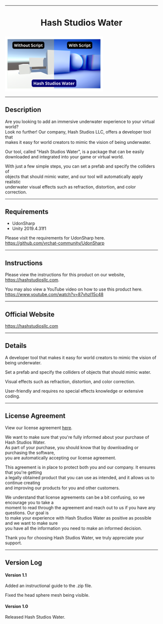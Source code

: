 
------------------------

# <p align="center"> Hash Studios Water </p>

<img src="https://github.com/Hash-Studios-LLC/HashStudiosWater/blob/main/images/HashStudiosWaterShowcase-NOBACKGROUND.png?raw=trueshot2.png?raw=true" alt="youtubechannel" width="64%" height="36%"> 

------------------------

## Description

Are you looking to add an immersive underwater experience to your virtual world? 
<br>Look no further! Our company, Hash Studios LLC, offers a developer tool that 
<br>makes it easy for world creators to mimic the vision of being underwater. 

Our tool, called "Hash Studios Water", is a package that can be easily 
<br>downloaded and integrated into your game or virtual world. 

With just a few simple steps, you can set a prefab and specify the colliders of 
<br>objects that should mimic water, and our tool will automatically apply realistic 
<br>underwater visual effects such as refraction, distortion, and color correction.

------------------------

## Requirements

* UdonSharp 
* Unity 2019.4.31f1 

Please visit the requirements for UdonSharp here. 
https://github.com/vrchat-community/UdonSharp

------------------------

## Instructions

Please view the instructions for this product on our website, 
https://hashstudiosllc.com. 

You may also view a YouTube video on how to use this product here. 
https://www.youtube.com/watch?v=87vhzI15c48

------------------------

## Official Website

https://hashstudiosllc.com

------------------------

## Details

A developer tool that makes it easy for world creators to mimic the vision of being underwater. 

Set a prefab and specify the colliders of objects that should mimic water. 

Visual effects such as refraction, distortion, and color correction. 

User-friendly and requires no special effects knowledge or extensive coding.

------------------------

## License Agreement

View our license agreement [here](https://drive.google.com/file/d/1-zxVmuv-lEcXTcOc9DyYn2paBkshKIZI/view?usp=sharing).

We want to make sure that you're fully informed about your purchase of Hash Studios Water. 
<br>As part of your purchase, you should know that by downloading or purchasing the software, 
<br>you are automatically accepting our license agreement. 

This agreement is in place to protect both you and our company. It ensures that you're getting 
<br>a legally obtained product that you can use as intended, and it allows us to continue creating 
<br>and improving our products for you and other customers. 

We understand that license agreements can be a bit confusing, so we encourage you to take a 
<br>moment to read through the agreement and reach out to us if you have any questions. Our goal is 
<br>to make your experience with Hash Studios Water as positive as possible and we want to make sure 
<br>you have all the information you need to make an informed decision. 

Thank you for choosing Hash Studios Water, we truly appreciate your support.

------------------------

## Version Log

#### Version 1.1 

Added an instructional guide to the .zip file.

Fixed the head sphere mesh being visible. 

#### Version 1.0 

Released Hash Studios Water.
